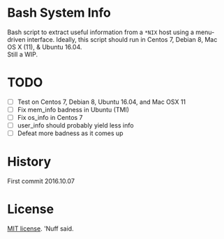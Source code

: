# Bash System Info  

Bash script to extract useful information from a `*NIX` host using a menu-driven interface.
Ideally, this script should run in Centos 7, Debian 8, Mac OS X (11), & Ubuntu 16.04.  
Still a WIP.  
# TODO

- [ ] Test on Centos 7, Debian 8, Ubuntu 16.04, and Mac OSX 11
- [ ] Fix mem_info badness in Ubuntu (TMI) 
- [ ] Fix os_info in Centos 7 
- [ ] user_info should probably yield less info 
- [ ] Defeat more badness as it comes up

# History 

First commit 2016.10.07

# License 

[MIT license](https://opensource.org/licenses/MIT). 'Nuff said. 
